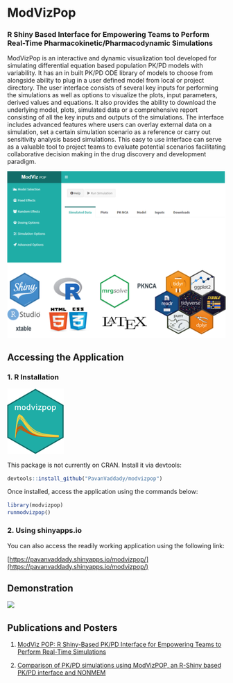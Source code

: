 # ModVizPop 
### R Shiny Based Interface for Empowering Teams to Perform Real-Time Pharmacokinetic/Pharmacodynamic Simulations

ModVizPop is an interactive and dynamic visualization tool 
developed for simulating differential equation based population PK/PD 
models with variability. It has an in built PK/PD ODE library of models
to choose from alongside ability to plug in a user defined model from 
local or project directory. The user interface consists of several key 
inputs for performing the simulations as well as options to visualize the 
plots, input parameters, derived values and equations. It also provides 
the ability to download the underlying model, plots, simulated data or a 
comprehensive report consisting of all the key inputs and outputs of the 
simulations. The interface includes advanced features where users can overlay 
external data on a simulation, set a certain simulation scenario as a 
reference or carry out sensitivity analysis based simulations. This easy to 
use interface can serve as a valuable tool to project teams to evaluate 
potential scenarios facilitating collaborative decision making in the drug 
discovery and development paradigm.

![](./inst/shiny-apps/myapp/www/Picture1.1.png)

## Accessing the Application

### 1. R Installation 

<img src="./inst/shiny-apps/myapp/www/modvizpopThumbnail.png" width="130" height="150"/>


This package is not currently on CRAN. Install it via devtools:

```r
devtools::install_github("PavanVaddady/modvizpop")
```

Once installed, access the application using the commands below:

```r
library(modvizpop)
runmodvizpop()
```

### 2. Using shinyapps.io
You can also access the readily working application using the following link:

[https://pavanvaddady.shinyapps.io/modvizpop/](https://pavanvaddady.shinyapps.io/modvizpop/)

## Demonstration
![](./inst/shiny-apps/myapp/www/ModVizPop-Demo.gif)


## Publications and Posters

1. [ModViz POP: R Shiny-Based PK/PD Interface for Empowering Teams to Perform Real-Time Simulations](./inst/shiny-apps/myapp/www/Posters/Vaddady_ACOP2018_ModViz.pdf)

2. [Comparison of PK/PD simulations using ModVizPOP, an R-Shiny based PK/PD interface and NONMEM](./inst/shiny-apps/myapp/www/Posters/Ananthula_ACOP2019_ModViz.pdf)
